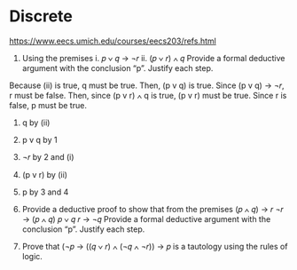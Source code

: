 # Discrete

https://www.eecs.umich.edu/courses/eecs203/refs.html

1. Using the premises
i. 𝑝 ∨ 𝑞 → ¬𝑟
ii. (𝑝 ∨ 𝑟) ∧ 𝑞
Provide a formal deductive argument with the conclusion “p”. Justify each step.

Because (ii) is true, q must be true. Then, (p v q) is true. Since (p v q) -> ¬𝑟, r must be false. Then, since (p v r) ∧ q is true, (p v r) must be true. Since r is false, p must be true. 


1. q by (ii)
2. p v q by 1
3. ¬𝑟 by 2 and (i)
4. (p v r) by (ii)
5. p by 3 and 4

2. Provide a deductive proof to show that from the premises
(𝑝 ∧ 𝑞) → 𝑟
¬𝑟 → (𝑝 ∧ 𝑞)
𝑝 ∨ 𝑞
𝑟 → ¬𝑞
Provide a formal deductive argument with the conclusion “p”. Justify each step.

3. Prove that (¬𝑝 → ((𝑞 ∨ 𝑟) ∧ (¬𝑞 ∧ ¬𝑟)) → 𝑝 is a tautology using the rules of logic.
